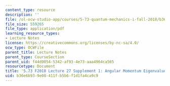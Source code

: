 ```yaml
---
content_type: resource
description: ''
file: /ol-ocw-studio-app/courses/5-73-quantum-mechanics-i-fall-2018/b36e6b939e08411fb5b6f1d1fa4ca9c9_MIT5_73F18_Lec27s1.pdf
file_size: 559265
file_type: application/pdf
learning_resource_types:
- Lecture Notes
license: https://creativecommons.org/licenses/by-nc-sa/4.0/
ocw_type: OCWFile
parent_title: Lecture Notes
parent_type: CourseSection
parent_uid: f44d9054-5342-af93-4e73-aaa4964ca565
resourcetype: Document
title: '5.73 F2018 Lecture 27 Supplement 1: Angular Momentum Eigenvalues'
uid: b36e6b93-9e08-411f-b5b6-f1d1fa4ca9c9
---
```

